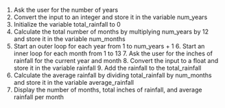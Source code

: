 1. Ask the user for the number of years
2. Convert the input to an integer and store it in the variable num_years
3. Initialize the variable total_rainfall to 0
4. Calculate the total number of months by multiplying num_years by 12 and store it in the variable num_months
5. Start an outer loop for each year from 1 to num_years + 1
    6. Start an inner loop for each month from 1 to 13
        7. Ask the user for the inches of rainfall for the current year and month
        8. Convert the input to a float and store it in the variable rainfall
        9. Add the rainfall to the total_rainfall
10. Calculate the average rainfall by dividing total_rainfall by num_months and store it in the variable average_rainfall
11. Display the number of months, total inches of rainfall, and average rainfall per month